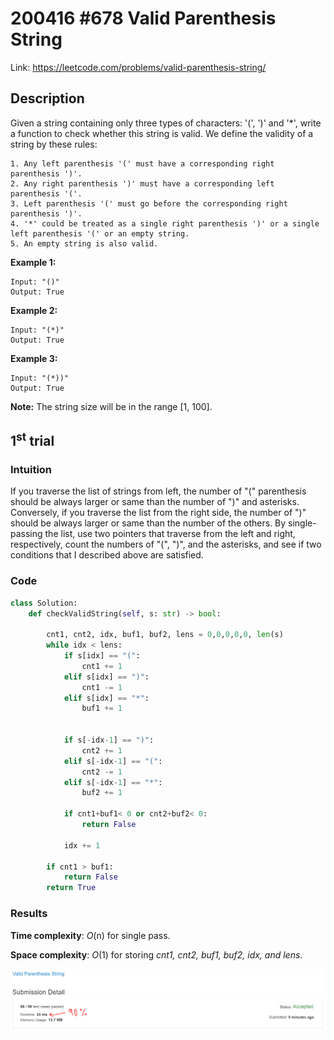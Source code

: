 # 200416 #678 Valid Parenthesis String
Link: https://leetcode.com/problems/valid-parenthesis-string/

## Description
Given a string containing only three types of characters: '(', ')' and '*', write a function to check whether this string is valid. We define the validity of a string by these rules:

    1. Any left parenthesis '(' must have a corresponding right parenthesis ')'.
    2. Any right parenthesis ')' must have a corresponding left parenthesis '('.
    3. Left parenthesis '(' must go before the corresponding right parenthesis ')'.
    4. '*' could be treated as a single right parenthesis ')' or a single left parenthesis '(' or an empty string.
    5. An empty string is also valid.

**Example 1:**

    Input: "()"
    Output: True
    
**Example 2:**

    Input: "(*)"
    Output: True

**Example 3:**

    Input: "(*))"
    Output: True

**Note:** The string size will be in the range [1, 100].


## 1<sup>st</sup> trial

### Intuition
If you traverse the list of strings from left, the number of "(" parenthesis should be always larger or same than the number of ")" and asterisks. Conversely, if you traverse the list from the right side, the number of ")" should be always larger or same than the number of the others. By single-passing the list, use two pointers that traverse from the left and right, respectively, count the numbers of "(", ")", and the asterisks, and see if two conditions that I described above are satisfied.

### Code
```python
class Solution:
    def checkValidString(self, s: str) -> bool:
        
        cnt1, cnt2, idx, buf1, buf2, lens = 0,0,0,0,0, len(s)
        while idx < lens:
            if s[idx] == "(":
                cnt1 += 1
            elif s[idx] == ")":
                cnt1 -= 1
            elif s[idx] == "*":
                buf1 += 1
                
            
            if s[-idx-1] == ")":
                cnt2 += 1
            elif s[-idx-1] == "(":
                cnt2 -= 1
            elif s[-idx-1] == "*":
                buf2 += 1
            
            if cnt1+buf1< 0 or cnt2+buf2< 0:
                return False
            
            idx += 1
        
        if cnt1 > buf1:
            return False
        return True
```

### Results
**Time complexity**: *O*(n) for single pass.

**Space complexity**: *O*(1) for storing *cnt1, cnt2, buf1, buf2, idx, and lens*.

![1st trial](https://github.com/minyookim/DailyCoding/blob/master/200416%20%23678%20Valid%20Parenthesis%20String/1st%20trial.PNG)
